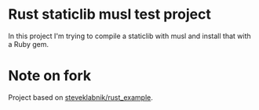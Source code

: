 # Rust staticlib musl test project

In this project I'm trying to compile a staticlib with musl and install that
with a Ruby gem.

# Note on fork

Project based on
[steveklabnik/rust_example](https://github.com/steveklabnik/rust_example).
